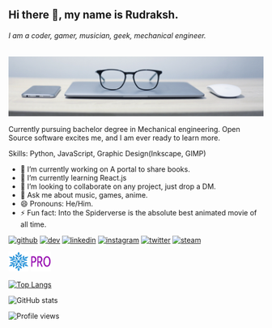 ## Hi there 👋, my name is Rudraksh.
###### I am a coder, gamer, musician, geek, mechanical engineer.
![I am a coder, gamer, musician, geek, mechanical engineer.](https://raw.githubusercontent.com/RudrakshK/RudrakshK/master/jesus-kiteque-wn-KYaHwcis-unsplash.jpg)

Currently pursuing bachelor degree in Mechanical engineering. Open Source software excites me, and I am ever ready to learn more.

Skills: Python, JavaScript, Graphic Design(Inkscape, GIMP)

- 🔭 I’m currently working on A portal to share books. 
- 🌱 I’m currently learning React.js 
- 👯 I’m looking to collaborate on any project, just drop a DM. 
- 💬 Ask me about music, games, anime. 
- 😄 Pronouns: He/Him. 
- ⚡ Fun fact: Into the Spiderverse is the absolute best animated movie of all time. 


[<img src='https://cdn.jsdelivr.net/npm/simple-icons@3.0.1/icons/github.svg' alt='github' height='40'>](https://github.com/RudrakshK)  [<img src='https://cdn.jsdelivr.net/npm/simple-icons@3.0.1/icons/dev-dot-to.svg' alt='dev' height='40'>](https://dev.to/rudrakshk)  [<img src='https://cdn.jsdelivr.net/npm/simple-icons@3.0.1/icons/linkedin.svg' alt='linkedin' height='40'>](https://www.linkedin.com/in/rudrakshkanekar/)  [<img src='https://cdn.jsdelivr.net/npm/simple-icons@3.0.1/icons/instagram.svg' alt='instagram' height='40'>](https://www.instagram.com/rude_drax/)  [<img src='https://cdn.jsdelivr.net/npm/simple-icons@3.0.1/icons/twitter.svg' alt='twitter' height='40'>](https://twitter.com/rude_drax)  [<img src='https://cdn.jsdelivr.net/npm/simple-icons@3.0.1/icons/steam.svg' alt='steam' height='40'>](steamcommunity.com/id/ultimathium)  

<a href='https://archiveprogram.github.com/'><img src='https://raw.githubusercontent.com/acervenky/animated-github-badges/master/assets/acbadge.gif' width='40' height='40'></a> <a href='https://github.com/pricing'><img src='https://raw.githubusercontent.com/acervenky/animated-github-badges/master/assets/pro.gif' width='40' height='40'></a>

[![Top Langs](https://github-readme-stats.vercel.app/api/top-langs/?username=RudrakshK)](https://github.com/anuraghazra/github-readme-stats)

![GitHub stats](https://github-readme-stats.vercel.app/api?username=RudrakshK&show_icons=true)  

![Profile views](https://gpvc.arturio.dev/RudrakshK)  
